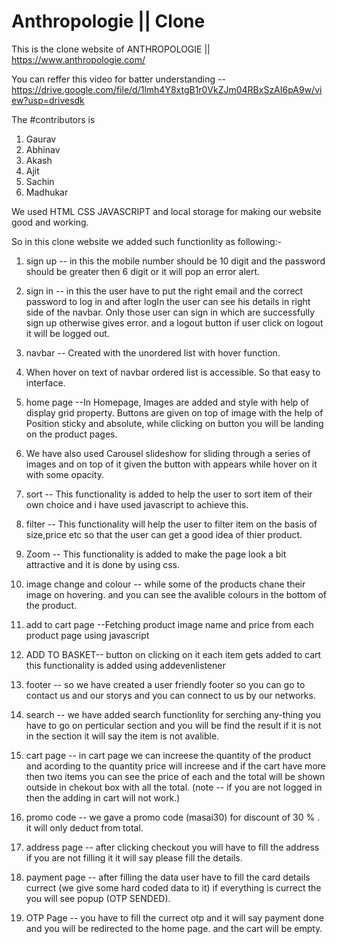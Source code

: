 # Anthropologie || Clone
This is the clone website of ANTHROPOLOGIE || https://www.anthropologie.com/
 
You can reffer this video for batter understanding --
https://drive.google.com/file/d/1lmh4Y8xtgB1r0VkZJm04RBxSzAI6pA9w/view?usp=drivesdk

 The #contributors is 
 1. Gaurav 
 2. Abhinav
 3. Akash
 4. Ajit
 5. Sachin
 6. Madhukar 

We used HTML CSS JAVASCRIPT and local storage for making our website good and working.


So in this clone website we added such functionlity as following:-
 1. sign up  -- in this the mobile number should be 10 digit and the password should be greater then 6 digit or it will pop an error alert.
 2. sign in  -- in this the user have to put the right email and the correct password to log in and after logIn the user can see his details in right side of the navbar. Only those  user can sign in which are successfully sign up otherwise gives error.
and a logout button if user click on logout it will be logged out.
 4. navbar -- Created with the unordered list with hover function.
 5.	When hover on text of navbar ordered list is accessible. So that easy to interface.

 6. home page --In Homepage, Images are added and style with help of display grid property.
Buttons are given on top of image with the help of Position sticky and absolute, while clicking on button you will be landing on the product pages.
 7. We have also used Carousel slideshow for sliding through a series of images and on top of it given the button with appears while hover on it with some opacity.

 8. sort -- This functionality is added to help the user to sort item of their own choice and i have used javascript to achieve this.
 9. filter -- This functionality will help the user  to filter item on the basis of size,price etc so that the user can get a good idea of thier product.
 10. Zoom -- This functionality is added to make the page look a bit attractive and it is done by using css.

 11. image change and colour -- while some of the products chane their image on hovering. and you can see the avalible colours in the bottom of the product.

 12. add to cart page --Fetching product image name and price from each product page using javascript
 13. ADD TO BASKET--  button on clicking on it each item gets added to cart this functionality is added using addevenlistener

 14. footer -- so we have created a user friendly footer so you can go to contact us and our storys and you can connect to us by our networks.
 15. search -- we have added search functionlity for serching any-thing you have to go on perticular section and you will be find the result if it is not in the section it will say the item is not avalible.
 16. cart page -- in cart page we can increese the quantity of the product and acording to the quantity price will increese and if the cart have more then two items you can see the price of each and the total will be shown outside in chekout box with all the total.
(note -- if you are not logged in then the adding in cart will not work.)
 17. promo code -- we gave a promo code (masai30) for discount of 30 % . it will only deduct from total.
 18. address page -- after clicking checkout you will have to fill the address if you are not filling it it will say please fill the details.
 19. payment page -- after filling the data user have to fill the card details currect (we give some hard coded data to it) if everything is currect the you will see popup (OTP SENDED).
 20. OTP Page -- you have to fill the currect otp and it will say payment done and you will be redirected to the home page. and the cart will be empty.
